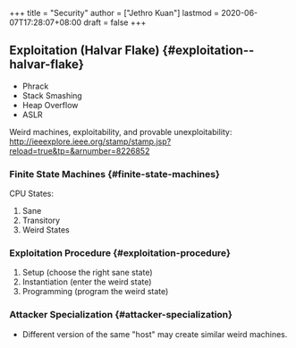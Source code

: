 +++
title = "Security"
author = ["Jethro Kuan"]
lastmod = 2020-06-07T17:28:07+08:00
draft = false
+++

## Exploitation (Halvar Flake) {#exploitation--halvar-flake}

- Phrack
- Stack Smashing
- Heap Overflow
- ASLR

Weird machines, exploitability, and provable unexploitability:
<http://ieeexplore.ieee.org/stamp/stamp.jsp?reload=true&tp=&arnumber=8226852>

### Finite State Machines {#finite-state-machines}

CPU States:

1.  Sane
2.  Transitory
3.  Weird States

### Exploitation Procedure {#exploitation-procedure}

1.  Setup (choose the right sane state)
2.  Instantiation (enter the weird state)
3.  Programming (program the weird state)

### Attacker Specialization {#attacker-specialization}

- Different version of the same "host" may create similar weird machines.
